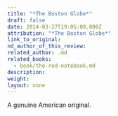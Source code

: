 ```yaml
---
title: "*The Boston Globe*"
draft: false
date: 2014-03-27T19:05:00.000Z
attribution: "*The Boston Globe*"
link_to_original:
nd_author_of_this_review:
related_author: .md
related_books:
  - book/the-red-notebook.md
description:
weight:
layout: none
---
```

A genuine American original.

